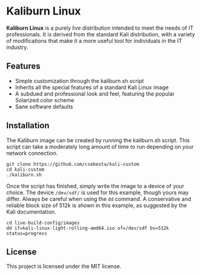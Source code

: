 Kaliburn Linux
==============

**Kaliburn Linux** is a purely live distribution intended to meet the needs of IT professionals. It is derived from the standard Kali distribution, with a variety of modifications that make it a more useful tool for individuals in the IT industry.

Features
--------

- Simple customization through the kaliburn.sh script
- Inherits all the special features of a standard Kali Linux image
- A subdued and professional look and feel, featuring the popular Solarized color scheme
- Sane software defaults

Installation
------------

The Kaliburn image can be created by running the kaliburn.sh script. This script can take a moderately long amount of time to run depending on your network connection.

```
git clone https://github.com/csebesta/kali-custom
cd kali-custom
./kaliburn.sh
```

Once the script has finished, simply write the image to a device of your choice. The device `/dev/sdf/` is used for this example, though yours may differ. Always be careful when using the `dd` command. A conservative and reliable block size of 512k is shown in this example, as suggested by the Kali documentation.

```
cd live-build-config/images
dd if=kali-linux-light-rolling-amd64.iso of=/dev/sdf bs=512k status=progress
```

License
-------

This project is licensed under the MIT license.
